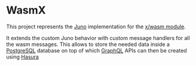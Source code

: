 # WasmX

This project represents the [Juno](https://github.com/desmos-labs/juno) implementation for
the [x/wasm module](https://github.com/cosmwasm/wasmd).

It extends the custom Juno behavior with custom message handlers for all the wasm messages. This allows to store
the needed data inside a [PostgreSQL](https://www.postgresql.org/) database on top of
which [GraphQL](https://graphql.org/) APIs can then be created using [Hasura](https://hasura.io/)
